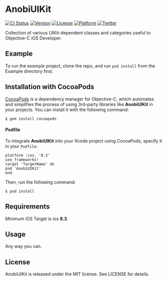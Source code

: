 # AnobiUIKit

[![CI Status](http://img.shields.io/travis/Anobisoft/AnobiUIKit.svg?style=flat)](https://travis-ci.org/Anobisoft/AnobiUIKit)
[![Version](https://img.shields.io/cocoapods/v/AnobiUIKit.svg?style=flat)](http://cocoapods.org/pods/AnobiUIKit)
[![License](https://img.shields.io/cocoapods/l/AnobiUIKit.svg?style=flat)](http://cocoapods.org/pods/AnobiUIKit)
[![Platform](https://img.shields.io/cocoapods/p/AnobiUIKit.svg?style=flat)](http://cocoapods.org/pods/AnobiUIKit)
[![Twitter](https://img.shields.io/badge/twitter-@Anobisoft-blue.svg?style=flat)](http://twitter.com/Anobisoft)

Collection of various UIKit-dependent classes and categories useful to Objective-C iOS Developer.

## Example

To run the example project, clone the repo, and run `pod install` from the Example directory first.

## Installation with CocoaPods
[CocoaPods](http://cocoapods.org/) is a dependency manager for Objective-C, which automates and simplifies the process of using 3rd-party libraries like **AnobiUIKit** in your projects. You can install it with the following command:
```
$ gem install cocoapods
```
#### Podfile
To integrate **AnobiUIKit** into your Xcode project using CocoaPods, specify it in your `Podfile`:

```
platform :ios, '8.3'
use_frameworks!
target 'TargetName' do
pod 'AnobiUIKit'
end
```
Then, run the following command:
```
$ pod install
```
## Requirements
Minimum iOS Target is ios **8.3**.

## Usage
Any way you can.

## License
AnobiUIKit is released under the MIT license. See LICENSE for details.
